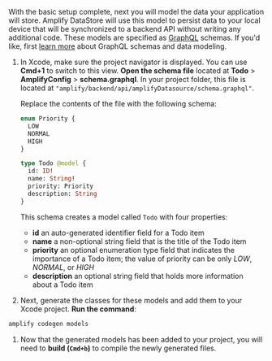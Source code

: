 With the basic setup complete, next you will model the data your application will store. Amplify DataStore will use this model to persist data to your local device that will be synchronized to a backend API without writing any additional code. These models are specified as [GraphQL](http://graphql.org/) schemas. If you'd like, first [learn more](~/cli/graphql-transformer/overview.md) about GraphQL schemas and data modeling.

1. In Xcode, make sure the project navigator is displayed. You can use **Cmd+1** to switch to this view. **Open the schema file** located at **Todo** > **AmplifyConfig** > **schema.graphql**. In your project folder, this file is located at `"amplify/backend/api/amplifyDatasource/schema.graphql"`.

    Replace the contents of the file with the following schema:

    ```graphql
    enum Priority {
      LOW
      NORMAL
      HIGH
    }

    type Todo @model {
      id: ID!
      name: String!
      priority: Priority
      description: String
    }
    ```

    This schema creates a model called `Todo` with four properties:

    - **id** an auto-generated identifier field for a Todo item
    - **name** a non-optional string field that is the title of the Todo item
    - **priority** an optional enumeration type field that indicates the importance of a Todo item; the value of priority can be only *LOW*, *NORMAL*, or *HIGH*
    - **description** an optional string field that holds more information about a Todo item

1. Next, generate the classes for these models and add them to your Xcode project. **Run the command**:
  ```bash
  amplify codegen models
  ```

1. Now that the generated models has been added to your project, you will need to **build (`Cmd+b`)** to compile the newly generated files.
